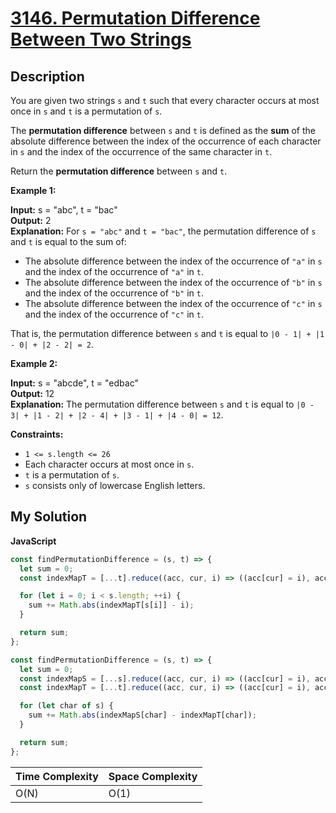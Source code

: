 # [3146. Permutation Difference Between Two Strings](https://leetcode.com/problems/permutation-difference-between-two-strings)

## Description

You are given two strings `s` and `t` such that every character occurs at most once in `s` and `t` is a permutation of `s`.

The **permutation difference** between `s` and `t` is defined as the **sum** of the absolute difference between the index of the occurrence of each character in `s` and the index of the occurrence of the same character in `t`.

Return the **permutation difference** between `s` and `t`.

**Example 1:**

**Input:** s = "abc", t = "bac"  
**Output:** 2  
**Explanation:** For `s = "abc"` and `t = "bac"`, the permutation difference of `s` and `t` is equal to the sum of:

- The absolute difference between the index of the occurrence of `"a"` in `s` and the index of the occurrence of `"a"` in `t`.
- The absolute difference between the index of the occurrence of `"b"` in `s` and the index of the occurrence of `"b"` in `t`.
- The absolute difference between the index of the occurrence of `"c"` in `s` and the index of the occurrence of `"c"` in `t`.

That is, the permutation difference between `s` and `t` is equal to `|0 - 1| + |1 - 0| + |2 - 2| = 2`.

**Example 2:**

**Input:** s = "abcde", t = "edbac"  
**Output:** 12  
**Explanation:** The permutation difference between `s` and `t` is equal to `|0 - 3| + |1 - 2| + |2 - 4| + |3 - 1| + |4 - 0| = 12`.

**Constraints:**

- `1 <= s.length <= 26`
- Each character occurs at most once in `s`.
- `t` is a permutation of `s`.
- `s` consists only of lowercase English letters.

## My Solution

**JavaScript**

```js
const findPermutationDifference = (s, t) => {
  let sum = 0;
  const indexMapT = [...t].reduce((acc, cur, i) => ((acc[cur] = i), acc), {});

  for (let i = 0; i < s.length; ++i) {
    sum += Math.abs(indexMapT[s[i]] - i);
  }

  return sum;
};
```

```js
const findPermutationDifference = (s, t) => {
  let sum = 0;
  const indexMapS = [...s].reduce((acc, cur, i) => ((acc[cur] = i), acc), {});
  const indexMapT = [...t].reduce((acc, cur, i) => ((acc[cur] = i), acc), {});

  for (let char of s) {
    sum += Math.abs(indexMapS[char] - indexMapT[char]);
  }

  return sum;
};
```

| Time Complexity | Space Complexity |
| --------------- | ---------------- |
| O(N)            | O(1)             |
